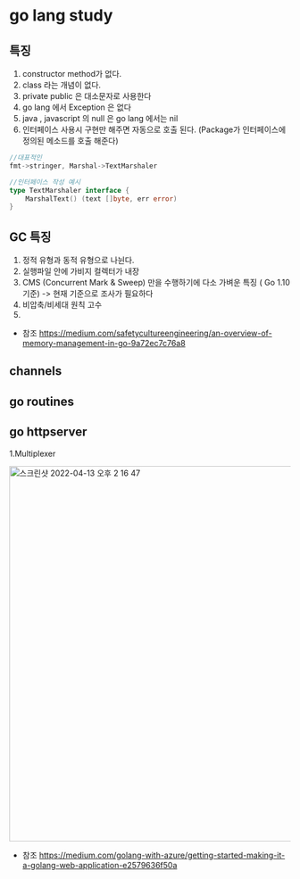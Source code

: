 # go lang study

## 특징
1. constructor method가 없다.
2. class 라는 개념이 없다.
3. private public 은 대소문자로 사용한다
4. go lang 에서 Exception 은 없다
5. java , javascript 의 null 은 go lang 에서는 nil
6. 인터페이스 사용시 구현만 해주면 자동으로 호출 된다. (Package가 인터페이스에 정의된 메소드를 호출 해준다)
```go
//대표적인 
fmt->stringer, Marshal->TextMarshaler
```

```go
//인터페이스 작성 예시
type TextMarshaler interface {
	MarshalText() (text []byte, err error)
}
```

## GC 특징 
1. 정적 유형과 동적 유형으로 나뉜다.
2. 실행파일 안에 가비지 컬렉터가 내장
3. CMS (Concurrent Mark & Sweep) 만을 수행하기에 다소 가벼운 특징 ( Go 1.10 기준) -> 현재 기준으로 조사가 필요하다
4. 비압축/비세대 원칙 고수
5. 


- 참조
https://medium.com/safetycultureengineering/an-overview-of-memory-management-in-go-9a72ec7c76a8

## channels

## go routines

## go httpserver


1.Multiplexer

<img width="673" alt="스크린샷 2022-04-13 오후 2 16 47" src="https://user-images.githubusercontent.com/44044905/163105365-badee2a6-c362-4aa7-b0d1-a78217d6c6be.png">

- 참조
https://medium.com/golang-with-azure/getting-started-making-it-a-golang-web-application-e2579636f50a

